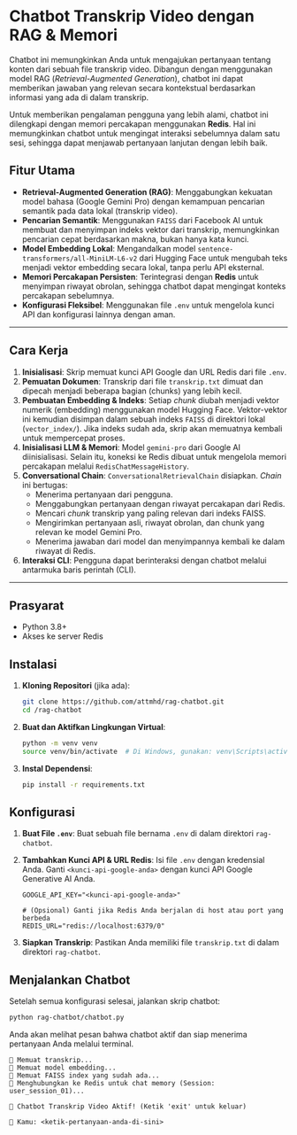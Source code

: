 # Chatbot Transkrip Video dengan RAG & Memori

Chatbot ini memungkinkan Anda untuk mengajukan pertanyaan tentang konten dari sebuah file transkrip video. Dibangun dengan menggunakan model RAG (*Retrieval-Augmented Generation*), chatbot ini dapat memberikan jawaban yang relevan secara kontekstual berdasarkan informasi yang ada di dalam transkrip.

Untuk memberikan pengalaman pengguna yang lebih alami, chatbot ini dilengkapi dengan memori percakapan menggunakan **Redis**. Hal ini memungkinkan chatbot untuk mengingat interaksi sebelumnya dalam satu sesi, sehingga dapat menjawab pertanyaan lanjutan dengan lebih baik.

## Fitur Utama

- **Retrieval-Augmented Generation (RAG)**: Menggabungkan kekuatan model bahasa (Google Gemini Pro) dengan kemampuan pencarian semantik pada data lokal (transkrip video).
- **Pencarian Semantik**: Menggunakan `FAISS` dari Facebook AI untuk membuat dan menyimpan indeks vektor dari transkrip, memungkinkan pencarian cepat berdasarkan makna, bukan hanya kata kunci.
- **Model Embedding Lokal**: Mengandalkan model `sentence-transformers/all-MiniLM-L6-v2` dari Hugging Face untuk mengubah teks menjadi vektor embedding secara lokal, tanpa perlu API eksternal.
- **Memori Percakapan Persisten**: Terintegrasi dengan **Redis** untuk menyimpan riwayat obrolan, sehingga chatbot dapat mengingat konteks percakapan sebelumnya.
- **Konfigurasi Fleksibel**: Menggunakan file `.env` untuk mengelola kunci API dan konfigurasi lainnya dengan aman.

---

## Cara Kerja

1.  **Inisialisasi**: Skrip memuat kunci API Google dan URL Redis dari file `.env`.
2.  **Pemuatan Dokumen**: Transkrip dari file `transkrip.txt` dimuat dan dipecah menjadi beberapa bagian (chunks) yang lebih kecil.
3.  **Pembuatan Embedding & Indeks**: Setiap *chunk* diubah menjadi vektor numerik (embedding) menggunakan model Hugging Face. Vektor-vektor ini kemudian disimpan dalam sebuah indeks `FAISS` di direktori lokal (`vector_index/`). Jika indeks sudah ada, skrip akan memuatnya kembali untuk mempercepat proses.
4.  **Inisialisasi LLM & Memori**: Model `gemini-pro` dari Google AI diinisialisasi. Selain itu, koneksi ke Redis dibuat untuk mengelola memori percakapan melalui `RedisChatMessageHistory`.
5.  **Conversational Chain**: `ConversationalRetrievalChain` disiapkan. *Chain* ini bertugas:
    - Menerima pertanyaan dari pengguna.
    - Menggabungkan pertanyaan dengan riwayat percakapan dari Redis.
    - Mencari *chunk* transkrip yang paling relevan dari indeks FAISS.
    - Mengirimkan pertanyaan asli, riwayat obrolan, dan chunk yang relevan ke model Gemini Pro.
    - Menerima jawaban dari model dan menyimpannya kembali ke dalam riwayat di Redis.
6.  **Interaksi CLI**: Pengguna dapat berinteraksi dengan chatbot melalui antarmuka baris perintah (CLI).

---

## Prasyarat

- Python 3.8+
- Akses ke server Redis

## Instalasi

1.  **Kloning Repositori** (jika ada):
    ```bash
    git clone https://github.com/attmhd/rag-chatbot.git
    cd /rag-chatbot
    ```

2.  **Buat dan Aktifkan Lingkungan Virtual**:
    ```bash
    python -m venv venv
    source venv/bin/activate  # Di Windows, gunakan: venv\Scripts\activate
    ```

3.  **Instal Dependensi**:
    ```bash
    pip install -r requirements.txt
    ```

## Konfigurasi

1.  **Buat File `.env`**: Buat sebuah file bernama `.env` di dalam direktori `rag-chatbot`.

2.  **Tambahkan Kunci API & URL Redis**: Isi file `.env` dengan kredensial Anda. Ganti `<kunci-api-google-anda>` dengan kunci API Google Generative AI Anda.
    ```
    GOOGLE_API_KEY="<kunci-api-google-anda>"

    # (Opsional) Ganti jika Redis Anda berjalan di host atau port yang berbeda
    REDIS_URL="redis://localhost:6379/0"
    ```

3.  **Siapkan Transkrip**: Pastikan Anda memiliki file `transkrip.txt` di dalam direktori `rag-chatbot`.

## Menjalankan Chatbot

Setelah semua konfigurasi selesai, jalankan skrip chatbot:

```bash
python rag-chatbot/chatbot.py
```

Anda akan melihat pesan bahwa chatbot aktif dan siap menerima pertanyaan Anda melalui terminal.

```
📄 Memuat transkrip...
🧠 Memuat model embedding...
🔁 Memuat FAISS index yang sudah ada...
🧠 Menghubungkan ke Redis untuk chat memory (Session: user_session_01)...

💬 Chatbot Transkrip Video Aktif! (Ketik 'exit' untuk keluar)

🧑 Kamu: <ketik-pertanyaan-anda-di-sini>
```
